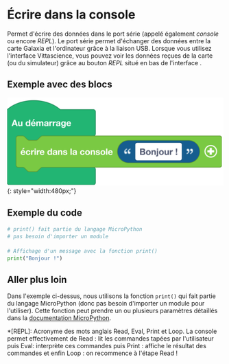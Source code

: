# Écrire dans la console
Permet d'écrire des données dans le port série (appelé également _console_ ou encore _REPL_). Le port série permet d'échanger des données entre la carte Galaxia et l'ordinateur grâce à la liaison USB. Lorsque vous utilisez l'interface Vittascience, vous pouvez voir les données reçues de la carte (ou du simulateur) grâce au bouton _REPL_ situé en bas de l'interface .

## Exemple avec des blocs
![Bloc écrire dans la console](ecrire_dans_la_console.png){: style="width:480px;"}

## Exemple du code

```python
# print() fait partie du langage MicroPython
# pas besoin d'importer un module

# Affichage d'un message avec la fonction print()
print("Bonjour !")
```

## Aller plus loin
Dans l'exemple ci-dessus, nous utilisons la fonction `print()` qui fait partie du langage MicroPython (donc pas besoin d'importer un module pour l'utiliser). Cette fonction peut prendre un ou plusieurs paramètres détaillés dans la [documentation MicroPython](https://www.micropython.fr/reference/03.builtin/print/).

*[REPL]: Acronyme des mots anglais Read, Eval, Print et Loop. La console permet effectivement de Read : lit les commandes tapées par l'utilisateur puis Eval: interprète ces commandes puis Print : affiche le résultat des commandes et enfin Loop : on recommence à l'étape Read !